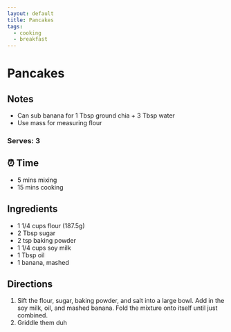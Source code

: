 ```yaml
---
layout: default
title: Pancakes
tags:
  - cooking
  - breakfast
---
```


# Pancakes

## Notes

- Can sub banana for 1 Tbsp ground chia + 3 Tbsp water
- Use mass for measuring flour

### Serves: 3

## ⏰ Time

- 5 mins mixing
- 15 mins cooking

## Ingredients

- 1 1/4 cups flour (187.5g)
- 2 Tbsp sugar
- 2 tsp baking powder
- 1 1/4 cups soy milk
- 1 Tbsp oil
- 1 banana, mashed

## Directions

1. Sift the flour, sugar, baking powder, and salt into a large bowl. Add in the soy milk, oil, and mashed banana. Fold the mixture onto itself until just combined.
1. Griddle them duh
